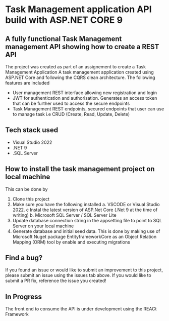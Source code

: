 # Task Management application API build with ASP.NET CORE 9

## A fully functional Task Management management API showing how to create a REST API

The project was created as part of an assignement to create a Task Management Application A task management application created using ASP.NET Core and following the CQRS clean architecture.
The following features are included

* User management REST interface allowing new registration and login
* JWT for authentication and authorisation. Generates an access token that can be further used to access the secure endpoints
* Task Management REST endpoints, secured endpoints that user can use to manage task i.e CRUD (Create, Read, Update, Delete)

## Tech stack used

* Visual Studio 2022
* .NET 9
* .SQL Server

## How to install the task management project on local machine

This can be done by
1. Clone this project
2. Make sure you have the following installed
   a. VSCODE or Visual Studio 2022.
   c Instal the latest version of ASP.Net Core (.Net 9 at the time of writing)
   b. Microsoft SQL Server / SQL Server Lite
3. Update database connection string in the appsetting file to point to SQL Server on your local machine
4. Generate database and initial seed data. This is done by making use of Microsoft Nuget package EntityframeworkCore as an Object Relation Mapping (ORM) tool by enable and executing migrations

## Find a bug?

If you found an issue or would like to submit an improvement to this project, please submit an issue using the issues tab above. If you would like to submit a PR fix, reference the issue you created!

## In Progress
The front end to consume the API is under development using the REACt Framework

   
